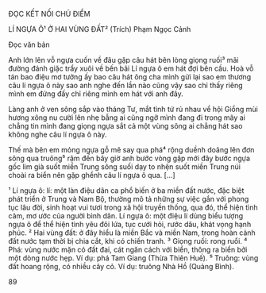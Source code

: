 ĐỌC KẾT NỐI CHỦ ĐIỂM

LÍ NGỰA Ô¹ Ở HAI VÙNG ĐẤT²
(Trích)
Phạm Ngọc Cảnh

Đọc văn bản

Anh lớn lên vỗ ngựa cuốn về đâu
gặp câu hát bên lòng giọng ruối³ mãi
đường đánh giặc trẩy xuôi về bến bãi
Lí ngựa ô em hát đợi bên cầu.
Hoà vỗ tán bao điệu mơ tưởng ấy
bao câu hát ông cha mình gửi lại
sao em thương câu lí ngựa ô này
sao anh nghe đến lần nào cũng vậy
sao chỉ thấy riêng mình em đứng đấy
chỉ riêng mình em hát với anh đây.

Làng anh ở ven sông
sắp vào tháng Tư,
mắt tình tứ rủ nhau về hội Giồng
mùi hương xông nu cười lên nhẹ bẫng
ai cũng ngỡ mình đang đi trong mây
ai chẳng tin mình đang giọng ngựa sắt
cả một vùng sông ai chẳng hát
sao không nghe câu lí ngựa ô này.

Thế mà bên em
mỏng ngựa gỗ mê say
qua phá⁴ rộng duềnh doãng lên đơn sông
qua truông⁵ rậm đến bây giờ anh bước vòng
gặp mới đây bước ngựa gốc lim già
suốt miền Trung sông suối dạy to nhện
suốt miền Trung núi choài ra biển
nên gặp ghềnh câu lí ngựa ô qua.
[...]

¹ Lí ngựa ô: lí: một làn điệu dân ca phổ biến ở ba miền đất nước, đặc biệt phát triển ở Trung và Nam Bộ, thường mô tả những sự việc gắn với phong tục lâu đời, sinh hoạt vui tươi trong xã hội truyền thống, qua đó, thể hiện tình cảm, mơ ước của người bình dân. Lí ngựa ô: một điệu lí dùng biểu tượng ngựa ô để thể hiện tình yêu đôi lứa, tục cưới hỏi, rước dâu, khát vọng hạnh phúc.
² Hai vùng đất: ở đây hiểu là miền Bắc và miền Nam, trong hoàn cảnh đất nước tạm thời bị chia cắt, khi có chiến tranh.
³ Giọng ruối: rong ruổi.
⁴ Phá: vùng nước mặn có đất đai, cát ngăn cách với biển, thông ra biển bởi một dòng nước hẹp. Ví dụ: phá Tam Giang (Thừa Thiên Huế).
⁵ Truông: vùng đất hoang rộng, có nhiều cây cỏ. Ví dụ: truông Nhà Hồ (Quảng Bình).

89